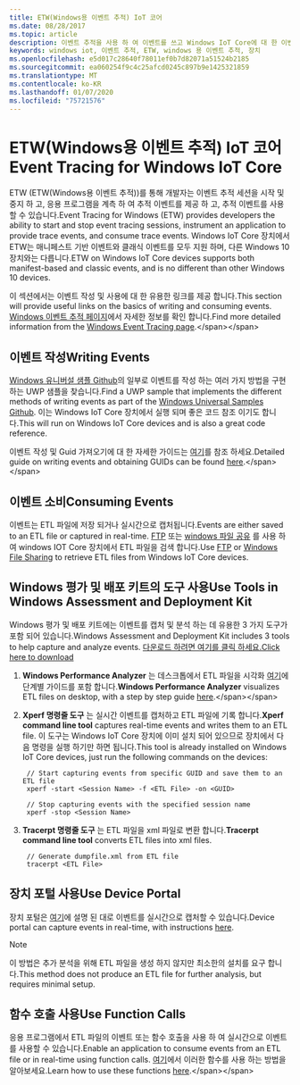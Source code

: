 ```yaml
---
title: ETW(Windows용 이벤트 추적) IoT 코어
ms.date: 08/28/2017
ms.topic: article
description: 이벤트 추적을 사용 하 여 이벤트를 쓰고 Windows IoT Core에 대 한 이벤트를 사용 하는 방법을 알아봅니다.
keywords: windows iot, 이벤트 추적, ETW, windows 용 이벤트 추적, 장치
ms.openlocfilehash: e5d017c28640f78011ef0b7d82071a51524b2185
ms.sourcegitcommit: ea060254f9c4c25afcd0245c897b9e1425321859
ms.translationtype: MT
ms.contentlocale: ko-KR
ms.lasthandoff: 01/07/2020
ms.locfileid: "75721576"
---
```

# <a name="event-tracing-for-windows-iot-core"></a><span data-ttu-id="d1269-104">ETW(Windows용 이벤트 추적) IoT 코어</span><span class="sxs-lookup"><span data-stu-id="d1269-104">Event Tracing for Windows IoT Core</span></span>

<span data-ttu-id="d1269-105">ETW (ETW(Windows용 이벤트 추적))를 통해 개발자는 이벤트 추적 세션을 시작 및 중지 하 고, 응용 프로그램을 계측 하 여 추적 이벤트를 제공 하 고, 추적 이벤트를 사용할 수 있습니다.</span><span class="sxs-lookup"><span data-stu-id="d1269-105">Event Tracing for Windows (ETW) provides developers the ability to start and stop event tracing sessions, instrument an application to provide trace events, and consume trace events.</span></span>
<span data-ttu-id="d1269-106">Windows IoT Core 장치에서 ETW는 매니페스트 기반 이벤트와 클래식 이벤트를 모두 지원 하며, 다른 Windows 10 장치와는 다릅니다.</span><span class="sxs-lookup"><span data-stu-id="d1269-106">ETW on Windows IoT Core devices supports both manifest-based and classic events, and is no different than other Windows 10 devices.</span></span>

<span data-ttu-id="d1269-107">이 섹션에서는 이벤트 작성 및 사용에 대 한 유용한 링크를 제공 합니다.</span><span class="sxs-lookup"><span data-stu-id="d1269-107">This section will provide useful links on the basics of writing and consuming events.</span></span> <span data-ttu-id="d1269-108">[Windows 이벤트 추적 페이지](https://msdn.microsoft.com/library/windows/desktop/bb968803(v=vs.85).aspx)에서 자세한 정보를 확인 합니다.</span><span class="sxs-lookup"><span data-stu-id="d1269-108">Find more detailed information from the [Windows Event Tracing page](https://msdn.microsoft.com/library/windows/desktop/bb968803(v=vs.85).aspx).</span></span>

## <a name="writing-events"></a><span data-ttu-id="d1269-109">이벤트 작성</span><span class="sxs-lookup"><span data-stu-id="d1269-109">Writing Events</span></span>

<span data-ttu-id="d1269-110">[Windows 유니버설 샘플 Github](https://github.com/Microsoft/Windows-universal-samples/tree/master/Samples/Logging)의 일부로 이벤트를 작성 하는 여러 가지 방법을 구현 하는 UWP 샘플을 찾습니다.</span><span class="sxs-lookup"><span data-stu-id="d1269-110">Find a UWP sample that implements the different methods of writing events as part of the [Windows Universal Samples Github](https://github.com/Microsoft/Windows-universal-samples/tree/master/Samples/Logging).</span></span>
<span data-ttu-id="d1269-111">이는 Windows IoT Core 장치에서 실행 되며 좋은 코드 참조 이기도 합니다.</span><span class="sxs-lookup"><span data-stu-id="d1269-111">This will run on Windows IoT Core devices and is also a great code reference.</span></span>

<span data-ttu-id="d1269-112">이벤트 작성 및 Guid 가져오기에 대 한 자세한 가이드는 [여기](https://msdn.microsoft.com/library/windows/desktop/aa364161(v=vs.85).aspx)를 참조 하세요.</span><span class="sxs-lookup"><span data-stu-id="d1269-112">Detailed guide on writing events and obtaining GUIDs can be found [here](https://msdn.microsoft.com/library/windows/desktop/aa364161(v=vs.85).aspx).</span></span>

## <a name="consuming-events"></a><span data-ttu-id="d1269-113">이벤트 소비</span><span class="sxs-lookup"><span data-stu-id="d1269-113">Consuming Events</span></span>

<span data-ttu-id="d1269-114">이벤트는 ETL 파일에 저장 되거나 실시간으로 캡처됩니다.</span><span class="sxs-lookup"><span data-stu-id="d1269-114">Events are either saved to an ETL file or captured in real-time.</span></span>
<span data-ttu-id="d1269-115">[FTP](../connect-your-device/FTP.md) 또는 [windows 파일 공유](../manage-your-device/WindowsFileSharing.md) 를 사용 하 여 windows IOT Core 장치에서 ETL 파일을 검색 합니다.</span><span class="sxs-lookup"><span data-stu-id="d1269-115">Use [FTP](../connect-your-device/FTP.md) or [Windows File Sharing](../manage-your-device/WindowsFileSharing.md) to retrieve ETL files from Windows IoT Core devices.</span></span>

## <a name="use-tools-in-windows-assessment-and-deployment-kit"></a><span data-ttu-id="d1269-116">Windows 평가 및 배포 키트의 도구 사용</span><span class="sxs-lookup"><span data-stu-id="d1269-116">Use Tools in Windows Assessment and Deployment Kit</span></span>

<span data-ttu-id="d1269-117">Windows 평가 및 배포 키트에는 이벤트를 캡처 및 분석 하는 데 유용한 3 가지 도구가 포함 되어 있습니다.</span><span class="sxs-lookup"><span data-stu-id="d1269-117">Windows Assessment and Deployment Kit includes 3 tools to help capture and analyze events.</span></span> [<span data-ttu-id="d1269-118">다운로드 하려면 여기를 클릭 하세요.</span><span class="sxs-lookup"><span data-stu-id="d1269-118">Click here to download</span></span>](https://go.microsoft.com/fwlink/p/?LinkId=526740)


1. <span data-ttu-id="d1269-119">**Windows Performance Analyzer** 는 데스크톱에서 ETL 파일을 시각화 [여기](https://msdn.microsoft.com/library/windows/hardware/dn927319(v=vs.85).aspx)에 단계별 가이드를 포함 합니다.</span><span class="sxs-lookup"><span data-stu-id="d1269-119">**Windows Performance Analyzer** visualizes ETL files on desktop, with a step by step guide [here](https://msdn.microsoft.com/library/windows/hardware/dn927319(v=vs.85).aspx).</span></span>

2. <span data-ttu-id="d1269-120">**Xperf 명령줄 도구** 는 실시간 이벤트를 캡처하고 ETL 파일에 기록 합니다.</span><span class="sxs-lookup"><span data-stu-id="d1269-120">**Xperf command line tool** captures real-time events and writes them to an ETL file.</span></span> <span data-ttu-id="d1269-121">이 도구는 Windows IoT Core 장치에 이미 설치 되어 있으므로 장치에서 다음 명령을 실행 하기만 하면 됩니다.</span><span class="sxs-lookup"><span data-stu-id="d1269-121">This tool is already installed on Windows IoT Core devices, just run the following commands on the devices:</span></span>

        // Start capturing events from specific GUID and save them to an ETL file
        xperf -start <Session Name> -f <ETL File> -on <GUID>

        // Stop capturing events with the specified session name
        xperf -stop <Session Name>


3. <span data-ttu-id="d1269-122">**Tracerpt 명령줄 도구** 는 ETL 파일을 xml 파일로 변환 합니다.</span><span class="sxs-lookup"><span data-stu-id="d1269-122">**Tracerpt command line tool** converts ETL files into xml files.</span></span>

        // Generate dumpfile.xml from ETL file
        tracerpt <ETL File>


## <a name="use-device-portal"></a><span data-ttu-id="d1269-123">장치 포털 사용</span><span class="sxs-lookup"><span data-stu-id="d1269-123">Use Device Portal</span></span>

<span data-ttu-id="d1269-124">장치 포털은 [여기](https://msdn.microsoft.com/windows/uwp/debug-test-perf/device-portal)에 설명 된 대로 이벤트를 실시간으로 캡처할 수 있습니다.</span><span class="sxs-lookup"><span data-stu-id="d1269-124">Device portal can capture events in real-time, with instructions [here](https://msdn.microsoft.com/windows/uwp/debug-test-perf/device-portal).</span></span>

> [!NOTE]
> <span data-ttu-id="d1269-125">이 방법은 추가 분석을 위해 ETL 파일을 생성 하지 않지만 최소한의 설치를 요구 합니다.</span><span class="sxs-lookup"><span data-stu-id="d1269-125">This method does not produce an ETL file for further analysis, but requires minimal setup.</span></span>

## <a name="use-function-calls"></a><span data-ttu-id="d1269-126">함수 호출 사용</span><span class="sxs-lookup"><span data-stu-id="d1269-126">Use Function Calls</span></span>

<span data-ttu-id="d1269-127">응용 프로그램에서 ETL 파일의 이벤트 또는 함수 호출을 사용 하 여 실시간으로 이벤트를 사용할 수 있습니다.</span><span class="sxs-lookup"><span data-stu-id="d1269-127">Enable an application to consume events from an ETL file or in real-time using function calls.</span></span>
<span data-ttu-id="d1269-128">[여기](https://msdn.microsoft.com/library/windows/desktop/aa363692(v=vs.85).aspx)에서 이러한 함수를 사용 하는 방법을 알아보세요.</span><span class="sxs-lookup"><span data-stu-id="d1269-128">Learn how to use these functions [here](https://msdn.microsoft.com/library/windows/desktop/aa363692(v=vs.85).aspx).</span></span>
